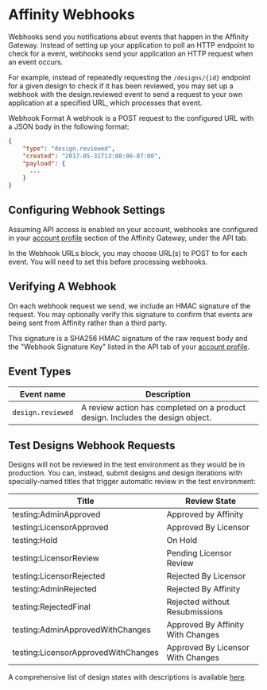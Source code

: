 # Affinity Webhooks

Webhooks send you notifications about events that happen in the Affinity Gateway. Instead of setting up your application to poll an HTTP endpoint to check for a event, webhooks send your application an HTTP request when an event occurs.

For example, instead of repeatedly requesting the `/designs/{id}` endpoint for a given design to check if it has been reviewed, you may set up a webhook with the design.reviewed event to send a request to your own application at a specified URL, which processes that event.

Webhook Format
A webhook is a POST request to the configured URL with a JSON body in the following format:
```json
{
	"type": "design.reviewed",
	"created": "2017-05-31T13:08:06-07:00",
	"payload": {
	  ...
	}
}
```

## Configuring Webhook Settings
Assuming API access is enabled on your account, webhooks are configured in your
[account profile](https://affinity-gateway.com/profile/edit) section of the Affinity Gateway,
under the API tab.
 
In the Webhook URLs block, you may choose URL(s) to POST to for each event. You will need to set this
before processing webhooks.

## Verifying A Webhook
On each webhook request we send, we include an HMAC signature of the request.
You may optionally verify this signature to confirm that events are being sent from Affinity rather than a third party.

This signature is a SHA256 HMAC signature of the raw request body and the "Webhook Signature Key" listed in the API tab
of your [account profile](https://affinity-gateway.local/profile/edit).

## Event Types

| Event name | Description |
| ---------- | ----------- |
| `design.reviewed` | A review action has completed on a product design. Includes the design object. |


## Test Designs Webhook Requests

Designs will not be reviewed in the test environment as they would be in production. You can, instead, submit
designs and design iterations with specially-named titles that trigger automatic review in the test environment:

| Title | Review State |
| ---------- | ----------- |
| testing:AdminApproved | Approved by Affinity |
| testing:LicensorApproved | Approved By Licensor |
| testing:Hold | On Hold |
| testing:LicensorReview | Pending Licensor Review |
| testing:LicensorRejected | Rejected By Licensor |
| testing:AdminRejected | Rejected By Affinity |
| testing:RejectedFinal | Rejected without Resubmissions |
| testing:AdminApprovedWithChanges | Approved By Affinity With Changes |
| testing:LicensorApprovedWithChanges | Approved By Licensor With Changes |

A comprehensive list of design states with descriptions is available [here](design-phases.md). 